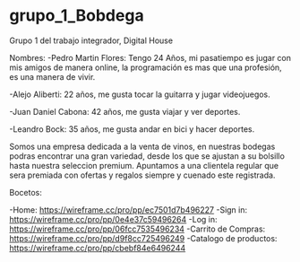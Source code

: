 # grupo_1_Bobdega
Grupo 1 del trabajo integrador, Digital House

Nombres:
-Pedro Martin Flores: Tengo 24 Años, mi pasatiempo es jugar con mis amigos de manera online, la programación es mas que una profesión, es una manera de vivir.

-Alejo Aliberti: 22 años, me gusta tocar la guitarra y jugar videojuegos.  

-Juan Daniel Cabona: 42 años, me gusta viajar y ver deportes.

-Leandro Bock: 35 años, me gusta andar en bici y hacer deportes.


Somos una empresa dedicada a la venta de vinos, en nuestras bodegas podras encontrar una gran variedad, desde los que se ajustan a su bolsillo hasta nuestra seleccion premium. Apuntamos a una clientela regular que sera premiada con ofertas y regalos siempre y cuenado este registrada.


Bocetos:  

-Home: https://wireframe.cc/pro/pp/ec7501d7b496227
-Sign in: https://wireframe.cc/pro/pp/0e4e37c59496264
-Log in: https://wireframe.cc/pro/pp/06fcc7535496234
-Carrito de Compras: https://wireframe.cc/pro/pp/d9f8cc725496249
-Catalogo de productos: https://wireframe.cc/pro/pp/cbebf84e6496244 
